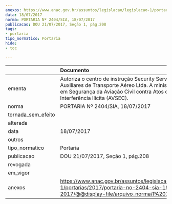 ```yaml
---
anexos: https://www.anac.gov.br/assuntos/legislacao/legislacao-1/portarias/2017/portaria-no-2404-sia-18-07-2017/@@display-file/arquivo_norma/PA2017-2404.pdf
data: 18/07/2017
norma: PORTARIA Nº 2404/SIA, 18/07/2017
publicacao: DOU 21/07/2017, Seção 1, pág.208
tags:
- portaria
tipo_normatico: Portaria
hide: 
- toc 
 
---
```


|                    | Documento                                                                                                                                                                            |
|:-------------------|:-------------------------------------------------------------------------------------------------------------------------------------------------------------------------------------|
| ementa             | Autoriza o centro de instrução Security Serviços Auxiliares de Transporte Aéreo Ltda. A ministrar cursos em Segurança da Aviação Civil contra Atos de Interferência Ilícita (AVSEC). |
| norma              | PORTARIA Nº 2404/SIA, 18/07/2017                                                                                                                                                     |
| tornada_sem_efeito |                                                                                                                                                                                      |
| alterada           |                                                                                                                                                                                      |
| data               | 18/07/2017                                                                                                                                                                           |
| outros             |                                                                                                                                                                                      |
| tipo_normatico     | Portaria                                                                                                                                                                             |
| publicacao         | DOU 21/07/2017, Seção 1, pág.208                                                                                                                                                     |
| revogada           |                                                                                                                                                                                      |
| em_vigor           |                                                                                                                                                                                      |
| anexos             | https://www.anac.gov.br/assuntos/legislacao/legislacao-1/portarias/2017/portaria-no-2404-sia-18-07-2017/@@display-file/arquivo_norma/PA2017-2404.pdf                                 |